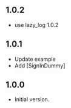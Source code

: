 ## 1.0.2
- use lazy_log 1.0.2
## 1.0.1

- Update example
- Add [SignInDummy]
## 1.0.0

- Initial version.
